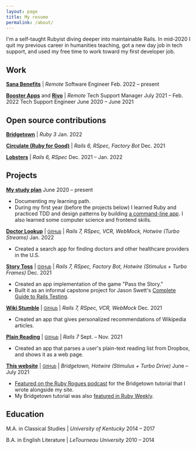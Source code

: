 ```yaml
---
layout: page
title: My resume
permalink: /about/
---
```


I'm a self-taught Rubyist diving deeper into maintainable Rails. In mid-2020 I quit my previous career in humanities teaching, got a new day job in tech support, and used my free time to work toward my first developer job.

## Work

[**Sana Benefits**](https://sanabenefits.com/) \| *Remote*
<about-position>Software Engineer <about-date>Feb. 2022 – present</about-date></about-position>

[**Booster Apps**](https://boosterapps.com/) and [**Rivo**](https://www.rivo.io/) \| *Remote*
<about-position>Tech Support Manager <about-date>July 2021 – Feb. 2022</about-date></about-position>
<about-position>Tech Support Engineer <about-date>June 2020 – June 2021</about-date></about-position>

## Open source contributions

[**Bridgetown**](https://github.com/bridgetownrb/bridgetown/pulls?q=author:fpsvogel) \| *Ruby 3* <about-date>Jan. 2022</about-date>

[**Circulate (Ruby for Good)**](https://github.com/rubyforgood/circulate/pulls?q=author:fpsvogel) \| *Rails 6, RSpec, Factory Bot* <about-date>Dec. 2021</about-date>

[**Lobsters**](https://github.com/lobsters/lobsters/pulls?q=author:fpsvogel) \| *Rails 6, RSpec* <about-date>Dec. 2021 – Jan. 2022</about-date>

## Projects

[**My study plan**](https://github.com/fpsvogel/learn-ruby-and-cs) <about-date>June 2020 – present</about-date>

- Documenting my learning path.
- During my first year (before the projects below) I learned Ruby and practiced TDD and design patterns by building [a command-line app](https://github.com/fpsvogel/readstat). I also learned some computer science and frontend skills.

[**Doctor Lookup**](https://doctorlookup.herokuapp.com) \| <small>[GitHub](https://github.com/fpsvogel/doctorlookup)</small> \| *Rails 7, RSpec, VCR, WebMock, Hotwire (Turbo Streams)* <about-date>Jan. 2022</about-date>

- Created a search app for finding doctors and other healthcare providers in the U.S.

[**Story Toss**](https://storytoss.herokuapp.com) \| <small>[GitHub](https://github.com/fpsvogel/storytoss)</small> \| *Rails 7, RSpec, Factory Bot, Hotwire (Stimulus + Turbo Frames)* <about-date>Dec. 2021</about-date>

- Created an app implementation of the game "Pass the Story."
- Built it as an informal capstone project for Jason Swett's [Complete Guide to Rails Testing](https://www.codewithjason.com/complete-guide-to-rails-testing/).

[**Wiki Stumble**](https://wikistumble.herokuapp.com) \| <small>[GitHub](https://github.com/fpsvogel/wikistumble)</small> \| *Rails 7, RSpec, VCR, WebMock* <about-date>Dec. 2021</about-date>

- Created an app that gives personalized recommendations of Wikipedia articles.

[**Plain Reading**](https://plainreading.herokuapp.com) \| <small>[GitHub](https://github.com/fpsvogel/plainreading)</small> \| *Rails 7* <about-date>Sept. – Nov. 2021</about-date>

- Created an app that parses a user's plain-text reading list from Dropbox, and shows it as a web page.

[**This website**](https://fpsvogel.com) \| <small>[GitHub](https://github.com/fpsvogel/blog-2021)</small> \| *Bridgetown, Hotwire (Stimulus + Turbo Drive)* <about-date>June – July 2021</about-date>

- [Featured on the Ruby Rogues podcast](https://rubyrogues.com/bridgetown-rb-ft-felipe-vogel-ruby-526) for the Bridgetown tutorial that I wrote alongside my site.
- My Bridgetown tutorial was also [featured in Ruby Weekly](https://rubyweekly.com/issues/561#:~:text=Build%20a%20Static%20Site%20in%20Ruby%20with%20Bridgetown).

## Education

M.A. in Classical Studies \| *University of Kentucky* <about-date>2014 – 2017</about-date>

B.A. in English Literature \| *LeTourneau University* <about-date>2010 – 2014</about-date>
